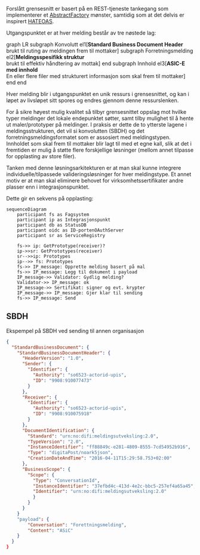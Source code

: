 


Forslått grensesnitt er basert på en REST-tjeneste tankegang som implementerer et [AbstractFactory](https://en.wikipedia.org/wiki/Abstract_factory_pattern) mønster, samtidig som at det delvis er inspirert [HATEOAS](https://en.wikipedia.org/wiki/HATEOAS).

Utgangspunktet er at hver melding består av tre nøstede lag:

<div class="mermaid">
graph LR
subgraph Konvolutt 
el1[<b>Standard Business Document Header</b><br/> brukt til ruting av meldingen frem til mottaker]
subgraph Forretningsmelding
el2[<b>Meldingsspesifikk struktur</b><br/>brukt til effektiv håndtering av mottak]
end
subgraph Innhold
el3[<b>ASIC-E med innhold</b><br/>En eller flere filer med strukturert informasjon som skal frem til mottaker]
end
end
</div>

Hver melding blir i utgangspunktet en unik ressurs i grensesnittet, og kan i løpet av livsløpet sitt spores og endres gjennom denne ressurslenken. 

For å sikre høyest mulig kvalitet så tilbyr grensesnittet oppslag mot hvilke typer meldinger det lokale endepunktet søtter, samt tilby mulighet til å hente ut maler/prototyper på meldinger. I praksis er dette de to ytterste lagene i meldingsstrukturen, det vil si konvolutten (SBDH) og det forretningsmeldingsformatet som er assosiert med meldingstypen. Innholdet som skal frem til mottaker blir lagt til med et egne kall, slik at det i fremtiden er mulig å støtte flere forskjellige løsninger (mellom annet tilpasse for opplasting av store filer).

Tanken med denne løsningsarkitekturen er at man skal kunne integrere individuelle/tilpassede valideringsløsninger for hver meldingstype. Et annet motiv er at man skal eliminere behovet for virksomhetssertifikater andre plasser enn i integrasjonspunktet.

Dette gir en sekvens på opplasting:

```mermaid
sequenceDiagram
    participant fs as Fagsystem
    participant ip as Integrasjonspunkt 
    participant db as StatusDB
    participant oidc as ID-portenOAuthServer
    participant sr as ServiceRegistry

    fs->> ip: GetPrototype(receiver)?
    ip->>sr: GetPrototypes(receiver)
    sr-->>ip: Prototypes
    ip-->> fs: Prototypes 
    fs->> IP_message: Opprette melding basert på mal
    fs->> IP_message: Legg til dokument i payload
    IP_message->> Validator: Gydlig melding?
    Validator->> IP_message: ok
    IP_message->> Sertifikat: signer og evt. krypter
    IP_message->> IP_message: Gjer klar til sending
    fs->> IP_message: Send
```

## SBDH 

Ekspempel på SBDH ved sending til annen organisasjon

```json
{
  "StandardBusinessDocument": {
    "StandardBusinessDocumentHeader": {
      "HeaderVersion": "1.0",
      "Sender": {
        "Identifier": {
          "Authority": "so6523-actorid-upis",
          "ID": "9908:910077473"
        }
      },
      "Receiver": {
        "Identifier": {
          "Authority": "so6523-actorid-upis",
          "ID": "9908:910075918"
        }
      },
      "DocumentIdentification": {
        "Standard": "urn:no:difi:meldingsutveksling:2.0",
        "TypeVersion": "2.0",
        "InstanceIdentifier": "ff88849c-e281-4809-8555-7cd54952b916",
        "Type": "digitaPost/noark5json", 
        "CreationDateAndTime": "2016-04-11T15:29:58.753+02:00"
      },
      "BusinessScope": {
        "Scope": {
          "Type": "ConversationId",
          "InstanceIdentifier": "37efbd4c-413d-4e2c-bbc5-257ef4a65a45",
          "Identifier": "urn:no:difi:meldingsutveksling:2.0"          
          }
        }
      }
    }
    "payload": {
        "Conversation": "Forettningsmelding",
        "Content": "ASiC"
    }
  }
}